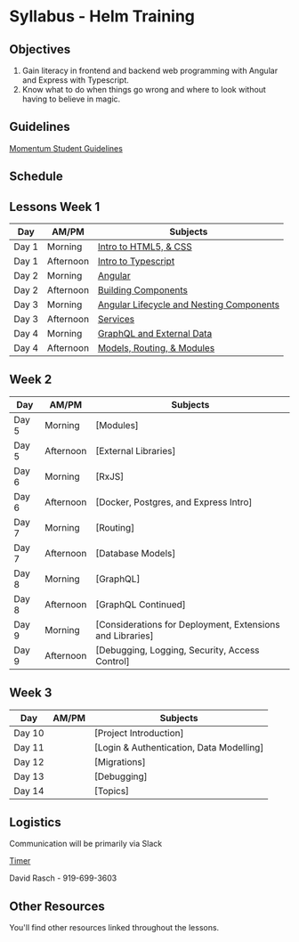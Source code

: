 # Syllabus - Helm Training

## Objectives

1. Gain literacy in frontend and backend web programming with Angular and Express with Typescript.
2. Know what to do when things go wrong and where to look without having to believe in magic.

## Guidelines

[Momentum Student Guidelines](guidelines.md)

## Schedule

## Lessons Week 1

| Day | AM/PM | Subjects|
| --- | --- |--- |
| Day 1  | Morning | [Intro to HTML5, & CSS](html5.md) |
| Day 1  | Afternoon | [Intro to Typescript](typescript.md) |
| Day 2  | Morning | [Angular](angular.md) |
| Day 2  | Afternoon | [Building Components](angular.md) |
| Day 3  | Morning | [Angular Lifecycle and Nesting Components](angular2.md) |
| Day 3  | Afternoon | [Services](angular2.md) |
| Day 4  | Morning | [GraphQL and External Data](graphql.md) |
| Day 4  | Afternoon | [Models, Routing, & Modules](angular3.md) |

## Week 2

| Day | AM/PM | Subjects|
| --- | --- |--- |
| Day 5 | Morning | [Modules] |
| Day 5 | Afternoon | [External Libraries] |
| Day 6 | Morning | [RxJS] |
| Day 6 | Afternoon | [Docker, Postgres, and Express Intro] |
| Day 7 | Morning | [Routing] |
| Day 7 | Afternoon | [Database Models] |
| Day 8 | Morning | [GraphQL] |
| Day 8 | Afternoon | [GraphQL Continued] |
| Day 9 | Morning | [Considerations for Deployment, Extensions and Libraries] |
| Day 9 | Afternoon | [Debugging, Logging, Security, Access Control] |

## Week 3

| Day | AM/PM | Subjects|
| --- | --- |--- |
| Day 10 | | [Project Introduction] |
| Day 11 | | [Login & Authentication, Data Modelling] |
| Day 12 | | [Migrations] |
| Day 13 | | [Debugging] |
| Day 14 | | [Topics] |

## Logistics

Communication will be primarily via Slack

[Timer](https://cuckoo.team/momentum-helm)

David Rasch - 919-699-3603

## Other Resources

You'll find other resources linked throughout the lessons.
